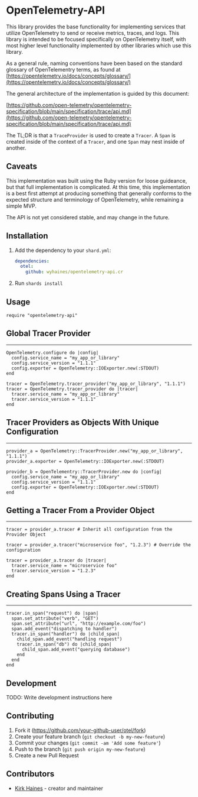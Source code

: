 # OpenTelemetry-API

This library provides the base functionality for implementing services that utilize
OpenTelemetry to send or receive metrics, traces, and logs. This library is intended to be focused specifically on OpenTelemetry itself, with most higher level functionality implemented by other libraries which use this library.

As a general rule, naming conventions have been based on the standard glossary of OpenTelementry terms, as found at [https://opentelemetry.io/docs/concepts/glossary/](https://opentelemetry.io/docs/concepts/glossary/)

The general architecture of the implementation is guided by this document:

[https://github.com/open-telemetry/opentelemetry-specification/blob/main/specification/trace/api.md](https://github.com/open-telemetry/opentelemetry-specification/blob/main/specification/trace/api.md)

The TL;DR is that a `TraceProvider` is used to create a `Tracer`. A `Span` is created inside of the context of a `Tracer`, and one `Span` may nest inside of another.

## Caveats

This implementation was built using the Ruby version for loose guideance, but that full implementation is complicated. At this time, this implementation is a best first attempt at producing something that generally conforms to the expected structure and terminology of OpenTelemetry, while remaining a simple MVP.

The API is not yet considered stable, and may change in the future.

## Installation

1. Add the dependency to your `shard.yml`:

   ```yaml
   dependencies:
     otel:
       github: wyhaines/opentelemetry-api.cr
   ```

2. Run `shards install`

## Usage

```crystal
require "opentelemetry-api"
```

## Global Tracer Provider
-----

```crystal
OpenTelemetry.configure do |config|
  config.service_name = "my_app_or_library"
  config.service_version = "1.1.1"
  config.exporter = OpenTelemetry::IOExporter.new(:STDOUT)
end
```

```crystal
tracer = OpenTelemetry.tracer_provider("my_app_or_library", "1.1.1")
tracer = OpenTelemetry.tracer_provider do |tracer|
  tracer.service_name = "my_app_or_library"
  tracer.service_version = "1.1.1"
end
```

## Tracer Providers as Objects With Unique Configuration
-----

```crystal
provider_a = OpenTelemetry::TracerProvider.new("my_app_or_library", "1.1.1")
provider_a.exporter = OpenTelemetry::IOExporter.new(:STDOUT)
```

```crystal
provider_b = OpenTelementry::TracerProvider.new do |config|
  config.service_name = "my_app_or_library"
  config.service_version = "1.1.1"
  config.exporter = OpenTelemetry::IOExporter.new(:STDOUT)
end
```

## Getting a Tracer From a Provider Object
-----

```crystal
tracer = provider_a.tracer # Inherit all configuration from the Provider Object
```

```crystal
tracer = provider_a.tracer("microservice foo", "1.2.3") # Override the configuration
```

```crystal
tracer = provider_a.tracer do |tracer|
  tracer.service_name = "microservice foo"
  tracer.service_version = "1.2.3"
end
```

## Creating Spans Using a Tracer
-----

```crystal
tracer.in_span("request") do |span|
  span.set_attribute("verb", "GET")
  span.set_attribute("url", "http://example.com/foo")
  span.add_event("dispatching to handler")
  tracer.in_span("handler") do |child_span|
    child_span.add_event("handling request")
    tracer.in_span("db") do |child_span|
      child_span.add_event("querying database")
    end
  end
end
```

## Development

TODO: Write development instructions here

## Contributing

1. Fork it (<https://github.com/your-github-user/otel/fork>)
2. Create your feature branch (`git checkout -b my-new-feature`)
3. Commit your changes (`git commit -am 'Add some feature'`)
4. Push to the branch (`git push origin my-new-feature`)
5. Create a new Pull Request

## Contributors

- [Kirk Haines](https://github.com/your-github-user) - creator and maintainer
